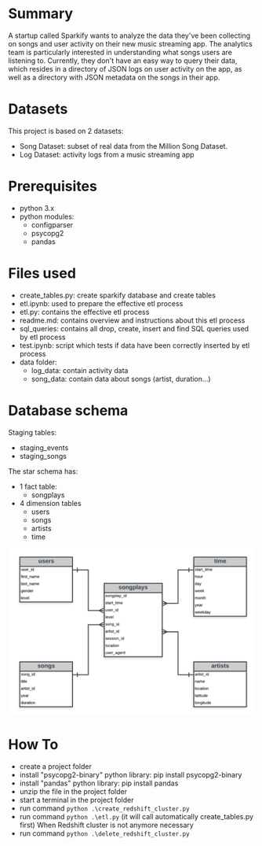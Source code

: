 # Summary

A startup called Sparkify wants to analyze the data they've been collecting on songs and user activity on their new music streaming app. The analytics team is particularly interested in understanding what songs users are listening to. Currently, they don't have an easy way to query their data, which resides in a directory of JSON logs on user activity on the app, as well as a directory with JSON metadata on the songs in their app.

# Datasets
This project is based on 2 datasets:
- Song Dataset: subset of real data from the Million Song Dataset. 
- Log Dataset: activity logs from a music streaming app

# Prerequisites

- python 3.x
- python modules:
  - configparser
  - psycopg2
  - pandas

# Files used

- create_tables.py: create sparkify database and create tables
- etl.ipynb: used to prepare the effective etl process
- etl.py: contains the effective etl process
- readme.md: contains overview and instructions about this etl process
- sql_queries: contains all drop, create, insert and find SQL queries used by etl process
- test.ipynb: script which tests if data have been correctly inserted by etl process 
- data folder:
  - log_data: contain activity data
  - song_data: contain data about songs (artist, duration...)

# Database schema

Staging tables:
  - staging_events
  - staging_songs

The star schema has:
- 1 fact table: 
  - songplays
- 4 dimension tables
  - users
  - songs
  - artists
  - time

![](sparkify_erd.png?raw=true)

# How To
- create a project folder
- install "psycopg2-binary" python library: pip install psycopg2-binary
- install "pandas" python library: pip install pandas
- unzip the file in the project folder
- start a terminal in the project folder
- run command `python .\create_redshift_cluster.py`
- run command `python .\etl.py` (it will call automatically create_tables.py first)
When Redshift cluster is not anymore necessary
- run command `python .\delete_redshift_cluster.py` 
